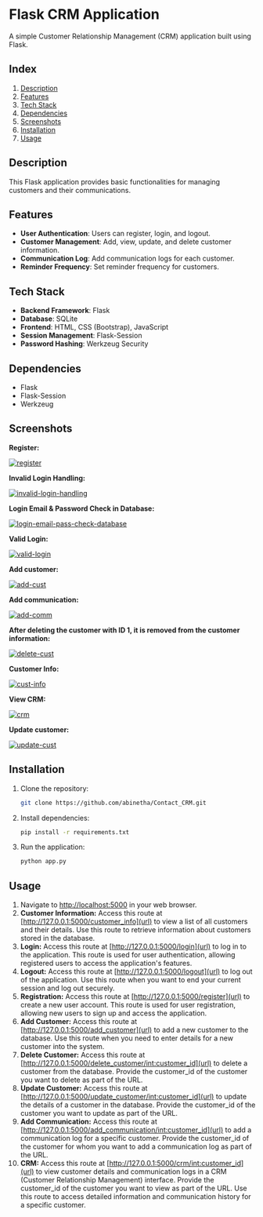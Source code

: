 # Flask CRM Application

A simple Customer Relationship Management (CRM) application built using Flask.

## Index

1. [Description](#description)
2. [Features](#features)
3. [Tech Stack](#techstack)
4. [Dependencies](#dependencies)
5. [Screenshots](#screenshots)
6. [Installation](#installation)
7. [Usage](#usage)

## Description

This Flask application provides basic functionalities for managing customers and their communications.

## Features

- **User Authentication**: Users can register, login, and logout.
- **Customer Management**: Add, view, update, and delete customer information.
- **Communication Log**: Add communication logs for each customer.
- **Reminder Frequency**: Set reminder frequency for customers.

## Tech Stack

- **Backend Framework**: Flask
- **Database**: SQLite
- **Frontend**: HTML, CSS (Bootstrap), JavaScript
- **Session Management**: Flask-Session
- **Password Hashing**: Werkzeug Security

## Dependencies

- Flask
- Flask-Session
- Werkzeug

## Screenshots

**Register:**

[![register](https://i.postimg.cc/7bV2Qr1D/register.png)](https://postimg.cc/7bV2Qr1D)

**Invalid Login Handling:**

[![invalid-login-handling](https://i.postimg.cc/yghZHwwm/invalid-login-handling.png)](https://postimg.cc/yghZHwwm)

**Login Email & Password Check in Database:**

[![login-email-pass-check-database](https://i.postimg.cc/bDRsM1tL/login-email-pass-check-database.png)](https://postimg.cc/bDRsM1tL)

**Valid Login:**

[![valid-login](https://i.postimg.cc/9zV9pQ7J/valid-login.png)](https://postimg.cc/9zV9pQ7J)

**Add customer:**

[![add-cust](https://i.postimg.cc/xkMkvwjw/add-cust.png)](https://postimg.cc/xkMkvwjw)

**Add communication:**

[![add-comm](https://i.postimg.cc/Jt1yXYfF/add-comm.png)](https://postimg.cc/Jt1yXYfF)

**After deleting the customer with ID 1, it is removed from the customer information:**

[![delete-cust](https://i.postimg.cc/RNScMZCN/delete-cust.png)](https://postimg.cc/RNScMZCN)

**Customer Info:**

[![cust-info](https://i.postimg.cc/4mxhD2wc/cust-info.png)](https://postimg.cc/4mxhD2wc)

**View CRM:**

[![crm](https://i.postimg.cc/zyLHBLsX/crm.png)](https://postimg.cc/zyLHBLsX)

**Update customer:**

[![update-cust](https://i.postimg.cc/9479x4bN/update-cust.png)](https://postimg.cc/9479x4bN)


## Installation

1. Clone the repository:

   ```bash
   git clone https://github.com/abinetha/Contact_CRM.git
   ```
   
2. Install dependencies:
   
   ```bash
   pip install -r requirements.txt
   ```
   
3. Run the application:
   
   ```bash
   python app.py
   ```

## Usage

1. Navigate to [http://localhost:5000](url) in your web browser.
2. **Customer Information:** Access this route at [http://127.0.0.1:5000/customer_info](url) to view a list of all customers and their details. Use this route to retrieve information about customers stored in the database.
3. **Login:** Access this route at [http://127.0.0.1:5000/login](url) to log in to the application. This route is used for user authentication, allowing registered users to access the application's features.
4. **Logout:** Access this route at [http://127.0.0.1:5000/logout](url) to log out of the application. Use this route when you want to end your current session and log out securely.
5. **Registration:** Access this route at [http://127.0.0.1:5000/register](url) to create a new user account. This route is used for user registration, allowing new users to sign up and access the application.
6. **Add Customer:** Access this route at [http://127.0.0.1:5000/add_customer](url) to add a new customer to the database. Use this route when you need to enter details for a new customer into the system.
7. **Delete Customer:** Access this route at [http://127.0.0.1:5000/delete_customer/int:customer_id](url) to delete a customer from the database. Provide the customer_id of the customer you want to delete as part of the URL.
8. **Update Customer:** Access this route at [http://127.0.0.1:5000/update_customer/int:customer_id](url) to update the details of a customer in the database. Provide the customer_id of the customer you want to update as part of the URL.
9. **Add Communication:** Access this route at [http://127.0.0.1:5000/add_communication/int:customer_id](url) to add a communication log for a specific customer. Provide the customer_id of the customer for whom you want to add a communication log as part of the URL.
10. **CRM:** Access this route at [http://127.0.0.1:5000/crm/int:customer_id](url) to view customer details and communication logs in a CRM (Customer Relationship Management) interface. Provide the customer_id of the customer you want to view as part of the URL. Use this route to access detailed information and communication history for a specific customer.
